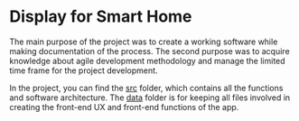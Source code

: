 # Display for Smart Home

The main purpose of the project was to create a working software while making documentation of the process.
The second purpose was to acquire knowledge about agile development methodology and manage the limited time frame for the project development.

In the project, you can find the [src](https://github.com/Tyranus27/Display-for-smart-home/tree/cd9b993646eaf3b34d6264cdfaa2d0b727cd3eaa/src) folder, which contains all the functions and software architecture.
The [data](https://github.com/Tyranus27/Display-for-smart-home/tree/cd9b993646eaf3b34d6264cdfaa2d0b727cd3eaa/data) folder is for keeping all files involved in creating the front-end UX and front-end functions of the app.
